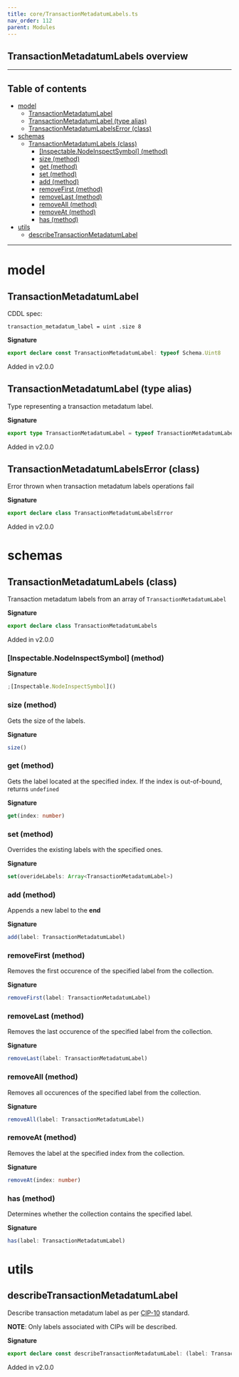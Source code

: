```yaml
---
title: core/TransactionMetadatumLabels.ts
nav_order: 112
parent: Modules
---
```


## TransactionMetadatumLabels overview

---

<h2 class="text-delta">Table of contents</h2>

- [model](#model)
  - [TransactionMetadatumLabel](#transactionmetadatumlabel)
  - [TransactionMetadatumLabel (type alias)](#transactionmetadatumlabel-type-alias)
  - [TransactionMetadatumLabelsError (class)](#transactionmetadatumlabelserror-class)
- [schemas](#schemas)
  - [TransactionMetadatumLabels (class)](#transactionmetadatumlabels-class)
    - [[Inspectable.NodeInspectSymbol] (method)](#inspectablenodeinspectsymbol-method)
    - [size (method)](#size-method)
    - [get (method)](#get-method)
    - [set (method)](#set-method)
    - [add (method)](#add-method)
    - [removeFirst (method)](#removefirst-method)
    - [removeLast (method)](#removelast-method)
    - [removeAll (method)](#removeall-method)
    - [removeAt (method)](#removeat-method)
    - [has (method)](#has-method)
- [utils](#utils)
  - [describeTransactionMetadatumLabel](#describetransactionmetadatumlabel)

---

# model

## TransactionMetadatumLabel

CDDL spec:

```
transaction_metadatum_label = uint .size 8
```

**Signature**

```ts
export declare const TransactionMetadatumLabel: typeof Schema.Uint8
```

Added in v2.0.0

## TransactionMetadatumLabel (type alias)

Type representing a transaction metadatum label.

**Signature**

```ts
export type TransactionMetadatumLabel = typeof TransactionMetadatumLabel.Type
```

Added in v2.0.0

## TransactionMetadatumLabelsError (class)

Error thrown when transaction metadatum labels operations fail

**Signature**

```ts
export declare class TransactionMetadatumLabelsError
```

Added in v2.0.0

# schemas

## TransactionMetadatumLabels (class)

Transaction metadatum labels from an array of `TransactionMetadatumLabel`

**Signature**

```ts
export declare class TransactionMetadatumLabels
```

Added in v2.0.0

### [Inspectable.NodeInspectSymbol] (method)

**Signature**

```ts
;[Inspectable.NodeInspectSymbol]()
```

### size (method)

Gets the size of the labels.

**Signature**

```ts
size()
```

### get (method)

Gets the label located at the specified index. If the index is out-of-bound,
returns `undefined`

**Signature**

```ts
get(index: number)
```

### set (method)

Overrides the existing labels with the specified ones.

**Signature**

```ts
set(overideLabels: Array<TransactionMetadatumLabel>)
```

### add (method)

Appends a new label to the **end**

**Signature**

```ts
add(label: TransactionMetadatumLabel)
```

### removeFirst (method)

Removes the first occurence of the specified label from the collection.

**Signature**

```ts
removeFirst(label: TransactionMetadatumLabel)
```

### removeLast (method)

Removes the last occurence of the specified label from the collection.

**Signature**

```ts
removeLast(label: TransactionMetadatumLabel)
```

### removeAll (method)

Removes all occurences of the specified label from the collection.

**Signature**

```ts
removeAll(label: TransactionMetadatumLabel)
```

### removeAt (method)

Removes the label at the specified index from the collection.

**Signature**

```ts
removeAt(index: number)
```

### has (method)

Determines whether the collection contains the specified label.

**Signature**

```ts
has(label: TransactionMetadatumLabel)
```

# utils

## describeTransactionMetadatumLabel

Describe transaction metadatum label as per
[CIP-10](https://github.com/cardano-foundation/CIPs/blob/master/CIP-0010/registry.json) standard.

**NOTE**: Only labels associated with CIPs will be described.

**Signature**

```ts
export declare const describeTransactionMetadatumLabel: (label: TransactionMetadatumLabel) => string | undefined
```

Added in v2.0.0
